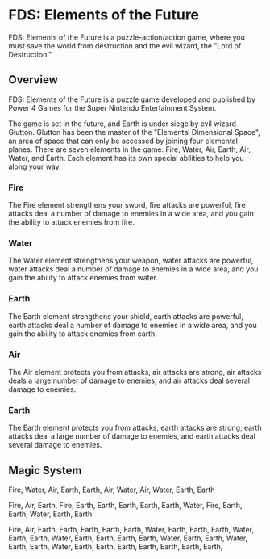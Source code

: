# FDS: Elements of the Future

FDS: Elements of the Future is a puzzle-action/action game, where you must save the world from destruction and the evil wizard, the "Lord of Destruction."

## Overview

FDS: Elements of the Future is a puzzle game developed and published by Power 4 Games for the Super Nintendo Entertainment System.

The game is set in the future, and Earth is under siege by evil wizard Glutton. Glutton has been the master of the "Elemental Dimensional Space", an area of space that can only be accessed by joining four elemental planes. There are seven elements in the game: Fire, Water, Air, Earth, Air, Water, and Earth. Each element has its own special abilities to help you along your way.

### Fire

The Fire element strengthens your sword, fire attacks are powerful, fire attacks deal a number of damage to enemies in a wide area, and you gain the ability to attack enemies from fire.

### Water

The Water element strengthens your weapon, water attacks are powerful, water attacks deal a number of damage to enemies in a wide area, and you gain the ability to attack enemies from water.

### Earth

The Earth element strengthens your shield, earth attacks are powerful, earth attacks deal a number of damage to enemies in a wide area, and you gain the ability to attack enemies from earth.

### Air

The Air element protects you from attacks, air attacks are strong, air attacks deals a large number of damage to enemies, and air attacks deal several damage to enemies.

### Earth

The Earth element protects you from attacks, earth attacks are strong, earth attacks deal a large number of damage to enemies, and earth attacks deal several damage to enemies.



## Magic System

Fire, Water, Air, Earth, Earth, Air, Water, Air, Water, Earth, Earth

Fire, Air, Earth, Fire, Earth, Earth, Earth, Earth, Earth, Water, Fire, Earth, Earth, Water, Earth, Earth

Fire, Air, Earth, Earth, Earth, Earth, Earth, Water, Earth, Earth, Earth, Water, Earth, Earth, Water, Earth, Earth, Earth, Earth, Water, Earth, Earth, Water, Earth, Earth, Water, Earth, Earth, Earth, Earth, Earth, Earth, Earth,